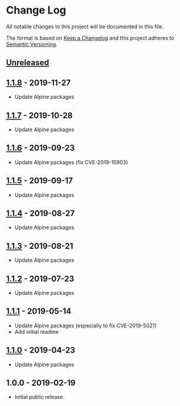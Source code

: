 # Change Log
All notable changes to this project will be documented in this file.

The format is based on [Keep a Changelog](http://keepachangelog.com/)
and this project adheres to [Semantic Versioning](http://semver.org/).

## [Unreleased]

## [1.1.8] - 2019-11-27
- Update Alpine packages

## [1.1.7] - 2019-10-28
- Update Alpine packages

## [1.1.6] - 2019-09-23
- Update Alpine packages (fix CVE-2019-15903)

## [1.1.5] - 2019-09-17
- Update Alpine packages

## [1.1.4] - 2019-08-27
- Update Alpine packages

## [1.1.3] - 2019-08-21
- Update Alpine packages

## [1.1.2] - 2019-07-23
- Update Alpine packages

## [1.1.1] - 2019-05-14
- Update Alpine packages (especially to fix CVE-2019-5021)
- Add initial readme

## [1.1.0] - 2019-04-23
- Update Alpine packages

## 1.0.0 - 2019-02-19
- Initial public release

[Unreleased]:  https://github.com/gmitirol/alpine39/compare/1.1.8...HEAD
[1.1.8]: https://github.com/gmitirol/alpine39/compare/1.1.7...1.1.8
[1.1.7]: https://github.com/gmitirol/alpine39/compare/1.1.6...1.1.7
[1.1.6]: https://github.com/gmitirol/alpine39/compare/1.1.5...1.1.6
[1.1.5]: https://github.com/gmitirol/alpine39/compare/1.1.4...1.1.5
[1.1.4]: https://github.com/gmitirol/alpine39/compare/1.1.3...1.1.4
[1.1.3]: https://github.com/gmitirol/alpine39/compare/1.1.2...1.1.3
[1.1.2]: https://github.com/gmitirol/alpine39/compare/1.1.1...1.1.2
[1.1.1]: https://github.com/gmitirol/alpine39/compare/1.1.0...1.1.1
[1.1.0]: https://github.com/gmitirol/alpine39/compare/1.0.0...1.1.0
